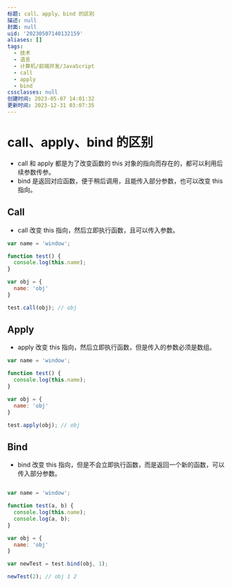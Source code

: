 ```yaml
---
标题: call、apply、bind 的区别
描述: null
封面: null
uid: '20230507140132159'
aliases: []
tags:
  - 技术
  - 语言
  - 计算机/前端开发/JavaScript
  - call
  - apply
  - bind
cssclasses: null
创建时间: 2023-05-07 14:01:32
更新时间: 2023-12-31 03:07:35
---
```


# call、apply、bind 的区别

- call 和 apply 都是为了改变函数的 this 对象的指向而存在的，都可以利用后续参数传参。
- bind 是返回对应函数，便于稍后调用，且能传入部分参数，也可以改变 this 指向。

## Call

- call 改变 this 指向，然后立即执行函数，且可以传入参数。

```js
var name = 'window';

function test() {
  console.log(this.name);
}

var obj = {
  name: 'obj'
}

test.call(obj); // obj

```

## Apply

- apply 改变 this 指向，然后立即执行函数，但是传入的参数必须是数组。

```js
var name = 'window';

function test() {
  console.log(this.name);
}

var obj = {
  name: 'obj'
}

test.apply(obj); // obj

```

## Bind

- bind 改变 this 指向，但是不会立即执行函数，而是返回一个新的函数，可以传入部分参数。

```js

var name = 'window';

function test(a, b) {
  console.log(this.name);
  console.log(a, b);
}

var obj = {
  name: 'obj'
}

var newTest = test.bind(obj, 1);

newTest(2); // obj 1 2

```
